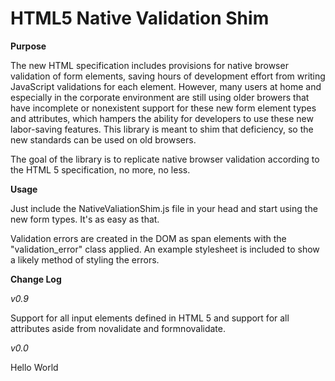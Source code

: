 HTML5 Native Validation Shim
======================

**Purpose**

The new HTML specification includes provisions for native browser validation of
form elements, saving hours of development effort from writing JavaScript
validations for each element.  However, many users at home and especially
in the corporate environment are still using older browers that have incomplete
or nonexistent support for these new form element types and attributes,
which hampers the ability for developers to use these new labor-saving
features.  This library is meant to shim that deficiency, so the new standards
can be used on old browsers.

The goal of the library is to replicate native browser validation according to
the HTML 5 specification, no more, no less.

**Usage**

Just include the NativeValiationShim.js file in your head and start using the
new form types.  It's as easy as that.

Validation errors are created in the DOM as span elements with the
"validation_error" class applied. An example stylesheet is included to
show a likely method of styling the errors.

**Change Log**

*v0.9*

Support for all input elements defined in HTML 5 and support for all attributes
aside from novalidate and formnovalidate.

*v0.0*

Hello World